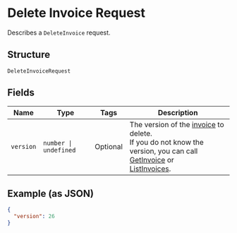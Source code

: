 <!-- Optimized: 2025-10-06 -->
<!-- RPM: 1.6.2.1.1.6.2.1_delete-invoice-request_20251006 -->
<!-- Session: E2E RPM DNA Application -->
<!-- AOM: RND (Reggie & Dro) -->
<!-- COI: TECHNOLOGY -->
<!-- RPM: HIGH -->
<!-- ACTION: BUILD -->

# Delete Invoice Request

Describes a `DeleteInvoice` request.

## Structure

`DeleteInvoiceRequest`

## Fields

| Name | Type | Tags | Description |
|  --- | --- | --- | --- |
| `version` | `number \| undefined` | Optional | The version of the [invoice](entity:Invoice) to delete.<br>If you do not know the version, you can call [GetInvoice](api-endpoint:Invoices-GetInvoice) or<br>[ListInvoices](api-endpoint:Invoices-ListInvoices). |

## Example (as JSON)

```json
{
  "version": 26
}
```
